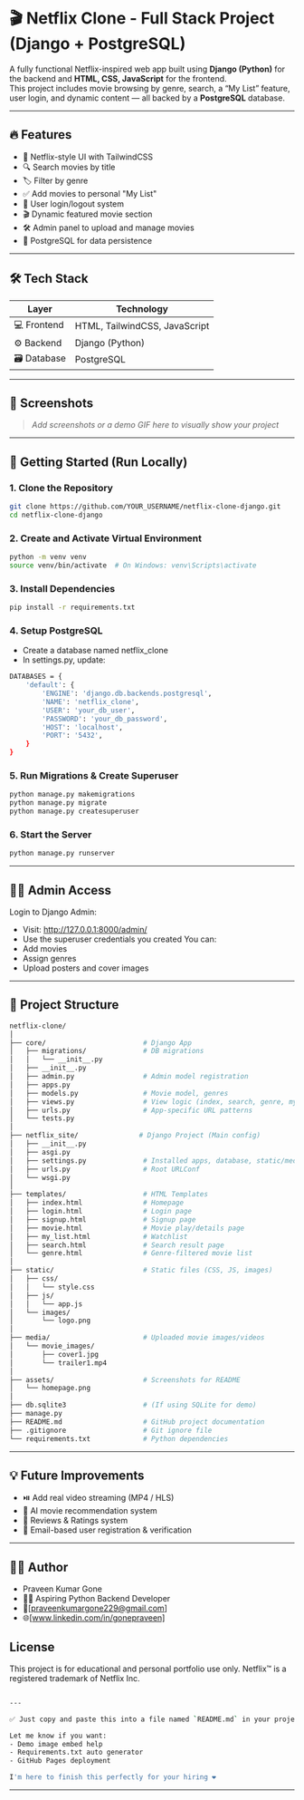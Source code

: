 # 🎬 Netflix Clone - Full Stack Project (Django + PostgreSQL)

A fully functional Netflix-inspired web app built using **Django (Python)** for the backend and **HTML, CSS, JavaScript** for the frontend.  
This project includes movie browsing by genre, search, a “My List” feature, user login, and dynamic content — all backed by a **PostgreSQL** database.

---

## 🔥 Features

- 🎥 Netflix-style UI with TailwindCSS
- 🔍 Search movies by title
- 🏷️ Filter by genre
- ✅ Add movies to personal "My List"
- 🔐 User login/logout system
- 🎬 Dynamic featured movie section
- 🛠️ Admin panel to upload and manage movies
- 💾 PostgreSQL for data persistence

---

## 🛠️ Tech Stack

| Layer        | Technology                  |
|--------------|------------------------------|
| 💻 Frontend   | HTML, TailwindCSS, JavaScript |
| ⚙️ Backend    | Django (Python)              |
| 🗃️ Database   | PostgreSQL                   |

---

## 📸 Screenshots

> _Add screenshots or a demo GIF here to visually show your project_

---

## 🚀 Getting Started (Run Locally)

### 1. Clone the Repository

```bash
git clone https://github.com/YOUR_USERNAME/netflix-clone-django.git
cd netflix-clone-django 
```
### 2. Create and Activate Virtual Environment

```bash
python -m venv venv
source venv/bin/activate  # On Windows: venv\Scripts\activate
```
### 3. Install Dependencies
```bash
pip install -r requirements.txt
```
### 4. Setup PostgreSQL
- Create a database named netflix_clone
- In settings.py, update:
```bash
DATABASES = {
    'default': {
        'ENGINE': 'django.db.backends.postgresql',
        'NAME': 'netflix_clone',
        'USER': 'your_db_user',
        'PASSWORD': 'your_db_password',
        'HOST': 'localhost',
        'PORT': '5432',
    }
}
```
### 5. Run Migrations & Create Superuser

```bash
python manage.py makemigrations
python manage.py migrate
python manage.py createsuperuser
```
### 6. Start the Server

```bash
python manage.py runserver
```
---
## 👨‍💻 Admin Access
Login to Django Admin:
- Visit: http://127.0.0.1:8000/admin/
- Use the superuser credentials you created
You can:
- Add movies
- Assign genres
- Upload posters and cover images
---
## 📂 Project Structure
```bash
netflix-clone/
│
├── core/                        # Django App
│   ├── migrations/              # DB migrations
│   │   └── __init__.py
│   ├── __init__.py
│   ├── admin.py                 # Admin model registration
│   ├── apps.py
│   ├── models.py                # Movie model, genres
│   ├── views.py                 # View logic (index, search, genre, my_list)
│   ├── urls.py                  # App-specific URL patterns
│   └── tests.py
│
├── netflix_site/               # Django Project (Main config)
│   ├── __init__.py
│   ├── asgi.py
│   ├── settings.py              # Installed apps, database, static/media settings
│   ├── urls.py                  # Root URLConf
│   └── wsgi.py
│
├── templates/                   # HTML Templates
│   ├── index.html               # Homepage
│   ├── login.html               # Login page
│   ├── signup.html              # Signup page
│   ├── movie.html               # Movie play/details page
│   ├── my_list.html             # Watchlist
│   ├── search.html              # Search result page
│   └── genre.html               # Genre-filtered movie list
│
├── static/                      # Static files (CSS, JS, images)
│   ├── css/
│   │   └── style.css
│   ├── js/
│   │   └── app.js
│   └── images/
│       └── logo.png
│
├── media/                       # Uploaded movie images/videos
│   └── movie_images/
│       ├── cover1.jpg
│       └── trailer1.mp4
│
├── assets/                      # Screenshots for README
│   └── homepage.png
│
├── db.sqlite3                   # (If using SQLite for demo)
├── manage.py
├── README.md                    # GitHub project documentation
├── .gitignore                   # Git ignore file
└── requirements.txt             # Python dependencies

```
---
## 💡 Future Improvements
- ⏯️ Add real video streaming (MP4 / HLS)
- 🧠 AI movie recommendation system
- 📝 Reviews & Ratings system
- 📧 Email-based user registration & verification
---
## 🙋‍♂️ Author
- Praveen Kumar Gone
- 🧑‍💻 Aspiring Python Backend Developer
- 📧[praveenkumargone229@gmail.com]
- 🌐[www.linkedin.com/in/gonepraveen]

## License
This project is for educational and personal portfolio use only.
Netflix™ is a registered trademark of Netflix Inc.
```bash

---

✅ Just copy and paste this into a file named `README.md` in your project root.

Let me know if you want:
- Demo image embed help  
- Requirements.txt auto generator  
- GitHub Pages deployment

I'm here to finish this perfectly for your hiring ❤️
```
---


